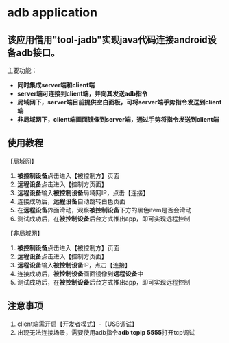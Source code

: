 # adb application

## 该应用借用"tool-jadb"实现java代码连接android设备adb接口。

主要功能：

- **同时集成server端和client端**
- **server端可连接到client端，并向其发送adb指令**
- **局域网下，server端目前提供空白面板，可将server端手势指令发送到client端**
- **非局域网下，client端画面镜像到server端，通过手势将指令发送到client端**

## 使用教程

【局域网】
1. **被控制设备**点击进入【被控制方】页面
2. **远程设备**点击进入【控制方页面】
3. **远程设备**输入**被控制设备**局域网IP，点击【连接】
4. 连接成功后，**远程设备**自动跳转白色页面
5. 在**远程设备**界面滑动，观察**被控制设备**下方的黑色item是否会滑动
6. 测试成功后，在**被控制设备**后台方式推出app，即可实现远程控制

【非局域网】
1. **被控制设备**点击进入【被控制方】页面
2. **远程设备**点击进入【控制方页面】
3. **远程设备**输入**被控制设备**IP，点击【连接】
4. 连接成功后，**被控制设备**画面镜像到**远程设备**中
5. 测试成功后，在**被控制设备**后台方式推出app，即可实现远程控制

## 注意事项
1. client端需开启【开发者模式】-【USB调试】
2. 出现无法连接场景，需要使用adb指令**adb tcpip 5555**打开tcp调试